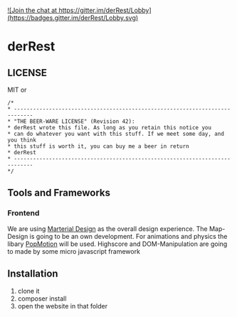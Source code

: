 <a target="_blank" href="https://gitter.im/derRest/Lobby?utm_source=badge&utm_medium=badge&utm_campaign=pr-badge&utm_content=badge"> ![Join the chat at https://gitter.im/derRest/Lobby](https://badges.gitter.im/derRest/Lobby.svg)</a>
# derRest
## LICENSE
MIT or
````
/*
* ----------------------------------------------------------------------------
* "THE BEER-WARE LICENSE" (Revision 42):
* derRest wrote this file. As long as you retain this notice you
* can do whatever you want with this stuff. If we meet some day, and you think
* this stuff is worth it, you can buy me a beer in return
* derRest
* ----------------------------------------------------------------------------
*/
````

## Tools and Frameworks

### Frontend

We are using <a href="https://materializecss.com"/>Marterial Design</a> as the overall design experience.
The Map-Design is going to be an own development.
For animations and physics the libary <a href="https://popmotion.io">PopMotion</a> will be used.
Highscore and DOM-Manipulation are going to made by some micro javascript framework

## Installation

1. clone it
2. composer install
3. open the website in that folder
